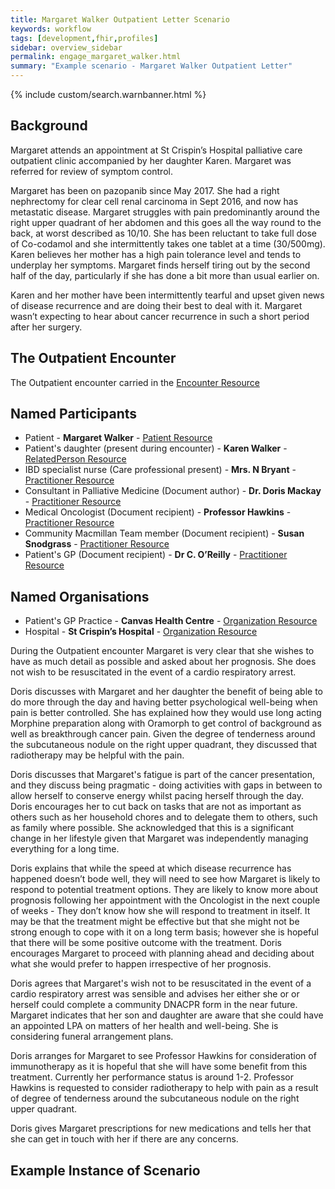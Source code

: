 ```yaml
---
title: Margaret Walker Outpatient Letter Scenario
keywords: workflow
tags: [development,fhir,profiles]
sidebar: overview_sidebar
permalink: engage_margaret_walker.html
summary: "Example scenario - Margaret Walker Outpatient Letter"
---
```


{% include custom/search.warnbanner.html %}

## Background ##
Margaret attends an appointment at St Crispin’s Hospital palliative care outpatient clinic accompanied by her daughter Karen. Margaret was referred for review of symptom control.

 Margaret has been on pazopanib since May 2017. She had a right nephrectomy for clear cell renal carcinoma in Sept 2016, and now has metastatic disease. Margaret struggles with pain predominantly around the right upper quadrant of her abdomen and this goes all the way round to the back, at worst described as 10/10.  She has been reluctant to take full dose of Co-codamol and she intermittently takes one tablet at a time (30/500mg). Karen believes her mother has a high pain tolerance level and tends to underplay her symptoms. Margaret finds herself tiring out by the second half of the day, particularly if she has done a bit more than usual earlier on. 
 
Karen and her mother have been intermittently tearful and upset given news of disease recurrence and are doing their best to deal with it. Margaret wasn’t expecting to hear about cancer recurrence in such a short period after her surgery.

## The Outpatient Encounter ##

The Outpatient encounter carried in the [Encounter Resource](https://fhir.nhs.uk/STU3/StructureDefinition/CareConnect-ITK-Encounter-1)

## Named Participants ##

- Patient - **Margaret Walker** - [Patient Resource](https://fhir.hl7.org.uk/STU3/StructureDefinition/CareConnect-Patient-1)
- Patient's daughter (present during encounter) - **Karen Walker** - [RelatedPerson Resource](https://fhir.nhs.uk/STU3/StructureDefinition/ITK-RelatedPerson-1)
- IBD specialist nurse (Care professional present) - **Mrs. N Bryant** - [Practitioner Resource](https://fhir.hl7.org.uk/STU3/StructureDefinition/CareConnect-Practitioner-1)
- Consultant in Palliative Medicine (Document author) - **Dr. Doris Mackay** - [Practitioner Resource](https://fhir.hl7.org.uk/STU3/StructureDefinition/CareConnect-Practitioner-1)
- Medical Oncologist (Document recipient) - **Professor Hawkins** - [Practitioner Resource](https://fhir.hl7.org.uk/STU3/StructureDefinition/CareConnect-Practitioner-1)
- Community Macmillan Team member (Document recipient) - **Susan Snodgrass** - [Practitioner Resource](https://fhir.hl7.org.uk/STU3/StructureDefinition/CareConnect-Practitioner-1)
- Patient's GP (Document recipient) - **Dr  C. O’Reilly** - [Practitioner Resource](https://fhir.hl7.org.uk/STU3/StructureDefinition/CareConnect-Practitioner-1)

## Named Organisations ##

- Patient's GP Practice - **Canvas Health Centre** - [Organization Resource](https://fhir.hl7.org.uk/STU3/StructureDefinition/CareConnect-Organization-1)
- Hospital - **St Crispin’s Hospital** - [Organization Resource](https://fhir.hl7.org.uk/STU3/StructureDefinition/CareConnect-Organization-1)

During the Outpatient encounter Margaret is very clear that she wishes to have as much detail as possible and asked about her prognosis. She does not wish to be resuscitated in the event of a cardio respiratory arrest. 

Doris discusses with Margaret and her daughter the benefit of being able to do more through the day and having better psychological well-being when pain is better controlled. She has explained how they would use long acting Morphine preparation along with Oramorph to get control of background as well as breakthrough cancer pain. Given the degree of tenderness around the subcutaneous nodule on the right upper quadrant, they discussed that radiotherapy may be helpful with the pain.

Doris discusses that Margaret's fatigue is part of the cancer presentation, and they discuss being pragmatic - doing activities with gaps in between to allow herself to conserve energy whilst pacing herself through the day.  Doris encourages her to cut back on tasks that are not as important as others such as her household chores and to delegate them to others, such as family where possible. She acknowledged that this is a significant change in her lifestyle given that Margaret was independently managing everything for a long time.

Doris explains that while the speed at which disease recurrence has happened doesn’t bode well, they will need to see how Margaret is likely to respond to potential treatment options.  They are likely to know more about prognosis following her appointment with the Oncologist in the next couple of weeks - They don’t know how she will respond to treatment in itself. It may be that the treatment might be effective but that she might not be strong enough to cope with it on a long term basis; however she is hopeful that there will be some positive outcome with the treatment.  Doris encourages Margaret to proceed with planning ahead and deciding about what she would prefer to happen irrespective of her prognosis.

Doris agrees that Margaret's wish not to be resuscitated in the event of a cardio respiratory arrest was sensible and advises her either she or or herself could complete a community DNACPR form in the near future. Margaret indicates that her son and daughter are aware that she could have an appointed LPA on matters of her health and well-being. She is considering funeral arrangement plans.

Doris arranges for Margaret to see Professor Hawkins for consideration of immunotherapy as it is hopeful that she will have some benefit from this treatment. Currently her performance status is around 1-2. Professor Hawkins is requested to consider radiotherapy to help with pain as a result of degree of tenderness around the subcutaneous nodule on the right upper quadrant.

Doris gives Margaret prescriptions for new medications and tells her that she can get in touch with her if there are any concerns.


## Example Instance of Scenario ##

<script src="https://gist.github.com/IOPS-DEV/4f07e9048566cbee14245ad6dea35e9d.js"></script>


